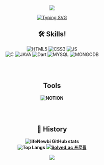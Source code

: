<div align = "center">
  <img src="https://capsule-render.vercel.app/api?type=waving&color=gradient&height=150&section=header&text=&fontSize=70&fontAlign=50&descAlign=50&descAlignY=50&animation=fadeIn&fontColor=" />
  
  
[![Typing SVG](https://readme-typing-svg.herokuapp.com/?lines=Hi!+I'm+Young+Woo!;&center=true&vCenter=true&color=4FD3C4&font=Lato&size=30&width=700&height=100)](https://git.io/typing-svg)


<h2 align = "center"><b>🛠 Skills! </b></h2>
<p align = "center">
  <img alt="HTML5" src ="https://img.shields.io/badge/HTML5-E34F26.svg?&style=for-the-badge&logo=html5&logoColor=white" />
  <img alt="CSS3" src ="https://img.shields.io/badge/CSS3-1572B6.svg?&style=for-the-badge&logo=css3&logoColor=white"/>
  <img alt="JS" src ="https://img.shields.io/badge/JAVASCRIPT-F7DF1E.svg?&style=for-the-badge&logo=javascript&logoColor=black"/>
  </br>
  <img alt="C" src ="https://img.shields.io/badge/C-A8B9CC.svg?&style=for-the-badge&logo=C&logoColor=white"/>
  <img alt="JAVA" src ="https://img.shields.io/badge/JAVA-007396.svg?&style=for-the-badge&logo=java&logoColor=white"/>
  <img alt="Dart" src ="https://img.shields.io/badge/DART-0175C2.svg?&style=for-the-badge&logo=dart&logoColor=white"/>
  <img alt="MYSQL" src ="https://img.shields.io/badge/MYSQL-4479A1.svg?&style=for-the-badge&logo=mysql&logoColor=white"/>
  <img alt="MONGODB" src ="https://img.shields.io/badge/MONGODB-47A248.svg?&style=for-the-badge&logo=mongodb&logoColor=white"/>
  </br>
</p>

</br></br>


<h2><b> Tools <b></h2>
<p align = "center">
  <img alt="NOTION" src ="https://img.shields.io/badge/NOTION-000000.svg?&style=for-the-badge&logo=notion&logoColor=white"/>
</p>
  
  
</br></br>
 
<h2><b>🧾 History <b></h2>

![lifeNewbi GitHub stats](https://github-readme-stats.vercel.app/api?username=lifeNewbi&show_icons=true&theme=ayu-mirage&count-private=true)
</br>
![Top Langs](https://github-readme-stats.vercel.app/api/top-langs/?username=lifeNewbi&layout=compact&theme=ayu-mirage&langs_count=5&count-private=true)
[![Solved.ac 프로필](http://mazassumnida.wtf/api/v2/generate_badge?boj=taeuk14)](https://solved.ac/taeuk14)


<img src="https://capsule-render.vercel.app/api?type=waving&color=gradient&height=150&section=footer&fontAlign=50&descAlign=50&descAlignY=50" />


</div>


